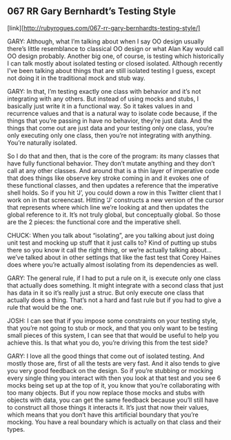 ## 067 RR Gary Bernhardt’s Testing Style
[link][http://rubyrogues.com/067-rr-gary-bernhardts-testing-style/]

GARY: Although, what I’m talking about when I say OO design usually there’s little resemblance to classical OO design or what Alan Kay would call OO design probably. Another big one, of course, is testing which historically I can talk mostly about isolated testing or closed isolated. Although recently I’ve been talking about things that are still isolated testing I guess, except not doing it in the traditional mock and stub way. 

GARY: In that, I’m testing exactly one class with behavior and it’s not integrating with any others. But instead of using mocks and stubs, I basically just write it in a functional way. So it takes values in and recurrence values and that is a natural way to isolate code because, if the things that you’re passing in have no behavior, they’re just data. And the things that come out are just data and your testing only one class, you’re only executing only one class, then you’re not integrating with anything. You’re naturally isolated.

So I do that and then, that is the core of the program: its many classes that have fully functional behavior. They don’t mutate anything and they don’t call at any other classes. And around that is a thin layer of imperative code that does things like observe key stroke coming in and it evokes one of these functional classes, and then updates a reference that the imperative shell holds. So if you hit ‘J’, you could down a row in this Twitter client that I work on in that screencast. Hitting ‘J’ constructs a new version of the cursor that represents where which line we’re looking at and then updates the global reference to it. It’s not truly global, but conceptually global. So those are the 2 pieces: the functional core and the imperative shell.

CHUCK: When you talk about “isolating”, are you talking about just doing unit test and mocking up stuff that it just calls to? Kind of putting up stubs there so you know it call the right thing, or we’re actually talking about… we’ve talked about in other settings that like the fast test that Corey Haines does where you’re actually almost isolating from its dependencies as well.

GARY: The general rule, if I had to put a rule on it, is execute only one class that actually does something. It might integrate with a second class that just has data in it so it’s really just a struc. But only execute one class that actually does a thing. That’s not a hard and fast rule but if you had to give a rule that would be the one.

JOSH: I can see that if you impose some constraints on your testing style, that you’re not going to stub or mock, and that you only want to be testing small pieces of this system, I can see that that would be useful to help you achieve this. Is that what you do, you’re driving this from the test side?

GARY: I love all the good things that come out of isolated testing. And mostly those are, first of all the tests are very fast. And it also tends to give you very good feedback on the design. So if you’re stubbing or mocking every single thing you interact with then you look at that test and you see 6 mocks being set up at the top of it, you know that you’re collaborating with too many objects. But if you now replace those mocks and stubs with objects with data, you can get the same feedback because you’ll still have to construct all those things it interacts it. It’s just that now their values, which means that you don’t have this artificial boundary that you’re mocking. You have a real boundary which is actually on that class and their types.


